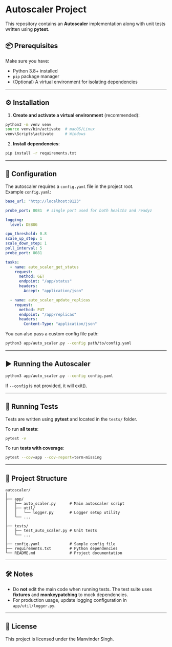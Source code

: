 # Autoscaler Project

This repository contains an **Autoscaler** implementation along with unit tests written using **pytest**.

## 📦 Prerequisites

Make sure you have:

- Python 3.8+ installed
- `pip` package manager
- (Optional) A virtual environment for isolating dependencies

---

## ⚙️ Installation


1. **Create and activate a virtual environment** (recommended):

```bash
python3 -m venv venv
source venv/bin/activate  # macOS/Linux
venv\Scripts\activate     # Windows
```

2. **Install dependencies**:

```bash
pip install -r requirements.txt
```

---

## 📄 Configuration

The autoscaler requires a `config.yaml` file in the project root.  
Example `config.yaml`:

```yaml
base_url: "http://localhost:8123"

probe_port: 8081  # single port used for both healthz and readyz

logging:
  level: DEBUG

cpu_threshold: 0.8
scale_up_step: 1
scale_down_step: 1
poll_interval: 5
probe_port: 8081

tasks:
  - name: auto_scaler_get_status
    request:
      method: GET
      endpoint: "/app/status"
      headers:
        Accept: "application/json"

  - name: auto_scaler_update_replicas
    request:
      method: PUT
      endpoint: "/app/replicas"
      headers:
        Content-Type: "application/json"

```

You can also pass a custom config file path:

```bash
python3 app/auto_scaler.py --config path/to/config.yaml
```

---

## ▶️ Running the Autoscaler

```bash
python3 app/auto_scaler.py --config config.yaml
```

If `--config` is not provided, it will exit().

---

## 🧪 Running Tests

Tests are written using **pytest** and located in the `tests/` folder.

To run **all tests**:

```bash
pytest -v
```

To run **tests with coverage**:

```bash
pytest --cov=app --cov-report=term-missing
```

---

## 📂 Project Structure

```
autoscaler/
│
├── app/
│   ├── auto_scaler.py      # Main autoscaler script
│   ├── util/
│   │   └── logger.py       # Logger setup utility
│   └── ...
│
├── tests/
│   ├── test_auto_scaler.py # Unit tests
│   └── ...
│
├── config.yaml             # Sample config file
├── requirements.txt        # Python dependencies
└── README.md               # Project documentation
```

---

## 🛠 Notes

- Do **not** edit the main code when running tests. The test suite uses **fixtures** and **monkeypatching** to mock dependencies.
- For production usage, update logging configuration in `app/util/logger.py`.

---

## 📜 License

This project is licensed under the Manvinder Singh.
